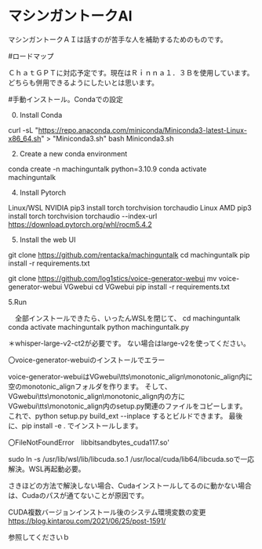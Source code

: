 # マシンガントークAI
マシンガントークＡＩは話すのが苦手な人を補助するためのものです。

#ロードマップ

ＣｈａｔＧＰＴに対応予定です。現在はＲｉｎｎａ１．３Ｂを使用しています。どちらも併用できるようにしたいとは思います。

#手動インストール。Condaでの設定

0. Install Conda

curl -sL "https://repo.anaconda.com/miniconda/Miniconda3-latest-Linux-x86_64.sh" > "Miniconda3.sh"
bash Miniconda3.sh

2. Create a new conda environment

conda create -n machinguntalk python=3.10.9
conda activate machinguntalk

4. Install Pytorch

Linux/WSL 	NVIDIA 	pip3 install torch torchvision torchaudio
Linux 	    AMD 	  pip3 install torch torchvision torchaudio --index-url https://download.pytorch.org/whl/rocm5.4.2

5. Install the web UI

git clone https://github.com/rentacka/machinguntalk
cd machinguntalk
pip install -r requirements.txt

git clone https://github.com/log1stics/voice-generator-webui
mv voice-generator-webui VGwebui
cd VGwebui
pip install -r requirements.txt

5.Run

　全部インストールできたら、いったんWSLを閉じて、
cd machinguntalk
conda activate machinguntalk
python machinguntalk.py


＊whisper-large-v2-ct2が必要です。
ない場合はlarge-v2を使ってください。


〇voice-generator-webuiのインストールでエラー

voice-generator-webuiはVGwebui\tts\monotonic_align\monotonic_align内に空のmonotonic_alignフォルダを作ります。
そして、VGwebui\tts\monotonic_align\monotonic_align内の方にVGwebui\tts\monotonic_align内のsetup.py関連のファイルをコピーします。
これで、python setup.py build_ext --inplace するとビルドできます。
最後に、pip install -e . でインストールします。

〇FileNotFoundError　libbitsandbytes_cuda117.so'

sudo ln -s /usr/lib/wsl/lib/libcuda.so.1 /usr/local/cuda/lib64/libcuda.soで一応解決。WSL再起動必要。

さきほどの方法で解決しない場合、Cudaインストールしてるのに動かない場合は、Cudaのパスが通てないことが原因です。

CUDA複数バージョンインストール後のシステム環境変数の変更 https://blog.kintarou.com/2021/06/25/post-1591/

参照してくださいｂ
